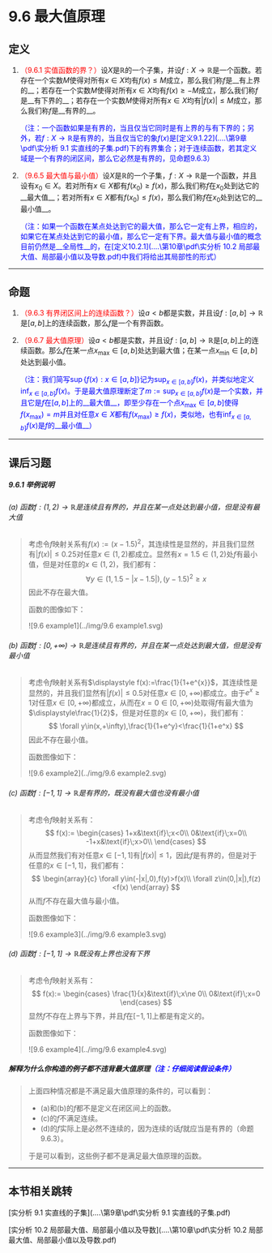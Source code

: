 # 9.6 最大值原理

## 定义

1. <font color=red>（9.6.1 实值函数的界？）</font>设$X$是$\mathbb R$的一个子集，并设$f:X\to\mathbb R$是一个函数。若存在一个实数$M$使得对所有$x\in X$均有$f(x)\leq M$成立，那么我们称$f$是__有上界的__；若存在一个实数$M$使得对所有$x\in X$均有$f(x)\geq -M$成立，那么我们称$f$是__有下界的__；若存在一个实数$M$使得对所有$x\in X$均有$|f(x)|\leq M$成立，那么我们称$f$是__有界的__。

   <font color=blue>（注：一个函数如果是有界的，当且仅当它同时是有上界的与有下界的；另外，若$f:X\to\mathbb R$是有界的，当且仅当它的象$f(x)$是[定义9.1.22](..\..\第9章\pdf\实分析 9.1 实直线的子集.pdf)下的有界集合；对于连续函数，若其定义域是一个有界的闭区间，那么它必然是有界的，见命题9.6.3）</font>

2. <font color=red>（9.6.5 最大值与最小值）</font>设$X$是$\mathbb R$的一个子集，$f:X\to\mathbb R$是一个函数，并且设有$x_0\in X$。若对所有$x\in X$都有$f(x_0)\geq f(x)$，那么我们称$f$在$x_0$处到达它的__最大值__；若对所有$x\in X$都有$f(x_0)\leq f(x)$，那么我们称$f$在$x_0$处到达它的__最小值__。

   <font color=blue>（注：如果一个函数在某点处达到它的最大值，那么它一定有上界，相应的，如果它在某点处达到它的最小值，那么它一定有下界。最大值与最小值的概念目前仍然是__全局性__的，在[定义10.2.1](..\..\第10章\pdf\实分析 10.2 局部最大值、局部最小值以及导数.pdf)中我们将给出其局部性的形式）</font>

---

## 命题

1. <font color=red>（9.6.3 有界闭区间上的连续函数？）</font>设$a<b$都是实数，并且设$f:[a,b]\to\mathbb R$是$[a,b]$上的连续函数，那么$f$是一个有界函数。
1. <font color=red>（9.6.7 最大值原理）</font>设$a<b$都是实数，并且设$f:[a,b]\to\mathbb R$是$[a,b]$上的连续函数。那么$f$在某一点$x_{\text{max}}\in[a,b]$处达到最大值；在某一点$x_{\text{min}}\in[a,b]$处达到最小值。

   <font color=blue>（注：我们简写$\sup\{f(x):x\in[a,b]\}$记为$\displaystyle\sup_{x\in[a,b]}f(x)$，并类似地定义$\displaystyle\inf_{x\in[a,b]}f(x)$。于是最大值原理断定了$\displaystyle m:=\sup_{x\in[a,b]}f(x)$是一个实数，并且它是$f$在$[a,b]$上的__最大值__，即至少存在一个点$x_{\text{max}}\in[a,b]$使得$f(x_{\text{max}})=m$并且对任意$x\in X$都有$f(x_{\text{max}})\geq f(x)$，类似地，也有$\displaystyle\inf_{x\in[a,b]}f(x)$是$f$的__最小值__）</font>

---

## 课后习题

##### 9.6.1 举例说明

###### (a) 函数$f:(1,2)\to\mathbb R$是连续且有界的，并且在某一点处达到最小值，但是没有最大值

> 考虑令$f$映射关系有$f(x):=(x-1.5)^2$，其连续性是显然的，并且我们显然有$|f(x)|\leq 0.25$对任意$x\in(1,2)$都成立。显然有$x=1.5\in(1,2)$处$f$有最小值，但是对任意的$x\in(1,2)$，我们都有：
> $$
> \forall y\in(1,1.5-|x-1.5|),(y-1.5)^2\geq x
> $$
> 因此不存在最大值。
>
> 函数的图像如下：
>
> ![9.6 example1](../img/9.6 example1.svg)

###### (b) 函数$f:[0,+\infty)\to\mathbb R$是连续且有界的，并且在某一点处达到最大值，但是没有最小值

> 考虑令$f$映射关系有$\displaystyle f(x):=\frac{1}{1+e^{x}}$，其连续性是显然的，并且我们显然有$|f(x)|\leq 0.5$对任意$x\in[0,+\infty)$都成立。由于$e^{x}\geq 1$对任意$x\in[0,+\infty)$都成立，从而在$x=0\in [0,+\infty)$处取得$f$有最大值为$\displaystyle\frac{1}{2}$，但是对任意的$x\in[0,+\infty)$，我们都有：
> $$
> \forall y\in(x,+\infty),\frac{1}{1+e^y}<\frac{1}{1+e^x}
> $$
> 因此不存在最小值。
>
> 函数图像如下：
>
> ![9.6 example2](../img/9.6 example2.svg)

###### (c) 函数$f:[-1,1]\to\mathbb R$是有界的，既没有最大值也没有最小值

> 考虑令$f$映射关系有：
> $$
> f(x):=
> \begin{cases}
> 1+x&\text{if}\;x<0\\
> 0&\text{if}\;x=0\\
> -1+x&\text{if}\;x>0\\
> \end{cases}
> $$
> 从而显然我们有对任意$x\in[-1,1]$有$|f(x)|\leq 1$，因此$f$是有界的，但是对于任意的$x\in[-1,1]$，我们都有：
> $$
> \begin{array}{c}
> \forall y\in(-|x|,0),f(y)>f(x)\\
> \forall z\in(0,|x|),f(z)<f(x)
> \end{array}
> $$
> 从而$f$不存在最大值与最小值。
>
> 函数图像如下：
>
> ![9.6 example3](../img/9.6 example3.svg)

###### (d) 函数$f:[-1,1]\to\mathbb R$既没有上界也没有下界

> 考虑令$f$映射关系有：
> $$
> f(x):=
> \begin{cases}
> \frac{1}{x}&\text{if}\;x\ne 0\\
> 0&\text{if}\;x=0
> \end{cases}
> $$
> 显然$f$不存在上界与下界，并且$f$在$[-1,1]$上都是有定义的。
>
> 函数图像如下：
>
> ![9.6 example4](../img/9.6 example4.svg)

##### 解释为什么你构造的例子都不违背最大值原理<font color=blue>（注：仔细阅读假设条件）</font>

> 上面四种情况都是不满足最大值原理的条件的，可以看到：
>
> * (a)和(b)的$f$都不是定义在闭区间上的函数。
> * (c)的$f$不满足连续。
> * (d)的$f$实际上是必然不连续的，因为连续的话$f$就应当是有界的（命题9.6.3）。
>
> 于是可以看到，这些例子都不是满足最大值原理的函数。

---

## 本节相关跳转

[实分析 9.1 实直线的子集](..\..\第9章\pdf\实分析 9.1 实直线的子集.pdf)

[实分析 10.2 局部最大值、局部最小值以及导数](..\..\第10章\pdf\实分析 10.2 局部最大值、局部最小值以及导数.pdf)
